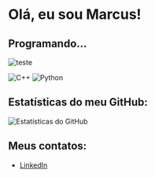 # Olá, eu sou Marcus!

## Programando...

![teste]([https://i.imgur.com/https://cat-milk.github.io/Anime-Girls-Holding-Programming-Books/.gif](https://cat-milk.github.io/Anime-Girls-Holding-Programming-Books/))


![C++](https://img.shields.io/badge/-C%2B%2B-00599C?style=flat-square&logo=c%2B%2B&logoColor=white)
![Python](https://img.shields.io/badge/-Python-3776AB?style=flat-square&logo=Python&logoColor=white)

## Estatísticas do meu GitHub:

![Estatísticas do GitHub](https://github-readme-stats.vercel.app/api?username=Marcux777&show_icons=true&theme=dracula)

## Meus contatos:

- [LinkedIn](https://www.linkedin.com/in/marcus-silva-85524a180/)
